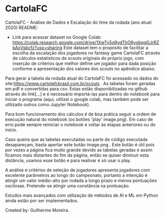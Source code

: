 # CartolaFC
CartolaFC -  Análise de Dados e Escalação do time da rodada (ano atual: 2020)
README:

- Link para acessar dataset no Google Colab: https://colab.research.google.com/drive/1XwTy5q9ydThO6yxbqqGJrRZbAxVsbcfz?usp=sharing
Este dataset tem o propósito de facilitar a escolha da escalação dos jogadores no fantasy game CartolaFC através de cálculos estatísticos de scouts originais do próprio jogo, com inserção de critérios que melhor define um jogador para dada posição conforme a apresentação dos valores dos scouts no apêndice abaixo.

Para gerar a tabela da rodada atual do CartolaFC foi acessado os dados do site:https://www.cartolafcbrasil.com.br/scouts . As tabelas foram geradas em pdf e convertidas para csv. Estas estão disponibilizadas no github através do link[...] e é necessário importá-las para dentro do notebook para iniciar o programa (aqui, utilizei o google colab, mas também pode ser utilizado outros como Jupyter Notebook).

Para bom funcionamento dos cálculos é de boa prática seguir a ordem de execução natural do notebook (os botões 'play' image.png). Em caso de erro pode sempre reiniciar o notebook e voltar às etapas anteriores ou do início.

Caso queira que as tabelas executadas ou parte de código executada desapareçam, basta apertar este botão image.png . Este botão é útil pois por vezes a página fica muito grande devido as tabelas geradas e assim ficamos mais distantes do fim da página, então se quiser diminuir esta distância, usamos esse botão e para reativar é só usar o play.

A análise e critérios de seleção de jogadores apresenta jogadores com excelente parâmetros ao longo do campeonato, portanto a intenção é atingir um valor médio-alto por rodada a longo prazo e menos pontuações oscilosas. Pretende-se atingir uma constância na pontuação.

Estudos mais avançados com utilização de métodos de AI e ML em Python ainda estão por ser implementados.

Created by: Guilherme Moreira.
